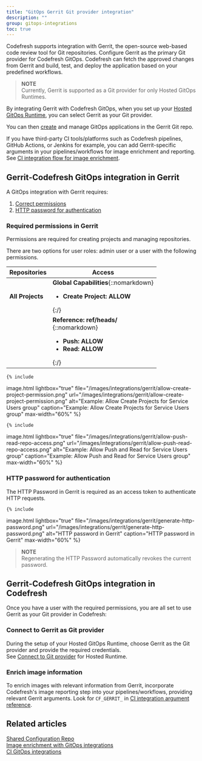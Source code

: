 ```yaml
---
title: "GitOps Gerrit Git provider integration"
description: ""
group: gitops-integrations
toc: true
---
```




Codefresh supports integration with Gerrit, the open-source web-based code review tool for Git repositories. Configure Gerrit as the primary Git provider for Codefresh GitOps. Codefresh can fetch the approved changes from Gerrit and build, test, and deploy the application based on your predefined workflows.

>**NOTE**   
Currently, Gerrit is supported as a Git provider for only Hosted GitOps Runtimes.


By integrating Gerrit with Codefresh GitOps, when you set up your [Hosted GitOps Runtime]({{site.baseurl}}/docs/installation/gitops/hosted-runtime/), you can select Gerrit as your Git provider.

You can then [create]({{site.baseurl}}/docs/deployments/gitops/create-application/) and manage GitOps applications in the Gerrit Git repo.

If you have third-party CI tools/platforms such as Codefresh pipelines, GitHub Actions, or Jenkins for example, you can add Gerrit-specific arguments in your pipelines/workflows for image enrichment and reporting. See [CI integration flow for image enrichment]({{site.baseurl}}/docs/gitops-integrations/image-enrichment-overview/#ci-integration-flow-for-image-enrichment).   




## Gerrit-Codefresh GitOps integration in Gerrit

A GitOps integration with Gerrit requires:
1. [Correct permissions](#required-permissions-in-gerrit)
1. [HTTP password for authentication](#http-password-for-authentication)

### Required permissions in Gerrit

Permissions are required for creating projects and managing repositories.  

There are two options for user roles: admin user or a user with the following permissions.

| Repositories      | Access         |
| ----------        |  ----------------- |
| **All Projects**  |  **Global Capabilities**{::nomarkdown} <ul><li><b>Create Project: ALLOW</b></li></ul>{:/} |
|                   |  **Reference: ref/heads/**<br>{::nomarkdown} <ul><li><b>Push: ALLOW</b></li><li><b>Read: ALLOW</b></li></ul>{:/} |


    {% include 
   image.html 
   lightbox="true" 
   file="/images/integrations/gerrit/allow-create-project-permission.png" 
   url="/images/integrations/gerrit/allow-create-project-permission.png" 
   alt="Example: Allow Create Projects for Service Users group" 
   caption="Example: Allow Create Projects for Service Users group"
   max-width="60%" 
   %}


    {% include 
   image.html 
   lightbox="true" 
   file="/images/integrations/gerrit/allow-push-read-repo-access.png" 
   url="/images/integrations/gerrit/allow-push-read-repo-access.png" 
   alt="Example: Allow Push and Read for Service Users group" 
   caption="Example: Allow Push and Read for Service Users group"
   max-width="60%" 
   %}



### HTTP password for authentication
The HTTP Password in Gerrit is required as an access token to authenticate HTTP requests. 

    {% include 
   image.html 
   lightbox="true" 
   file="/images/integrations/gerrit/generate-http-password.png" 
   url="/images/integrations/gerrit/generate-http-password.png" 
   alt="HTTP password in Gerrit" 
   caption="HTTP password in Gerrit"
   max-width="60%" 
   %}

>**NOTE**   
Regenerating the HTTP Password automatically revokes the current password. 

<!---To generate an HTTP
1. Log in to Gerrit with the Codefresh user you created in _Step 1_.
1. In the toolbar, click the **Settings** icon.
1. From the sidebar, select **HTTP Credentials**, and below **HTTP Credentials** on the right, click **Generate New Password**.
1. Copy the generated password to a secure location as you will need it to set up the Gerrit Git account for the Hosted Runtime in Codefresh.
1. Click **Close**.
-->



## Gerrit-Codefresh GitOps integration in Codefresh
Once you have a user with the required permissions, you are all set to use Gerrit as your Git provider in Codefresh:

### Connect to Gerrit as Git provider
During the setup of your Hosted GitOps Runtime, choose Gerrit as the Git provider and provide the required credentials.  
See [Connect to Git provider]({{site.baseurl}}/docs/installation/gitops/hosted-runtime/#step-2-connect-git-provider) for Hosted Runtime.


### Enrich image information
To enrich images with relevant information from Gerrit, incorporate Codefresh's image reporting step into your pipelines/workflows,  providing relevant Gerrit arguments.
Look for `CF_GERRIT_` in [CI integration argument reference]({{site.baseurl}}/docs/gitops-integrations/ci-integrations/#ci-integration-argument-reference).  
  
## Related articles
[Shared Configuration Repo]({{site.baseurl}}/docs/installation/gitops/shared-configuration/)  
[Image enrichment with GitOps integrations]({{site.baseurl}}/docs/gitops-integrations/image-enrichment-overview/)  
[CI GitOps integrations]({{site.baseurl}}/docs/gitops-integrations/ci-integrations/) 

